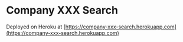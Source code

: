 # Company XXX Search

Deployed on Heroku at [https://company-xxx-search.herokuapp.com](https://company-xxx-search.herokuapp.com)

